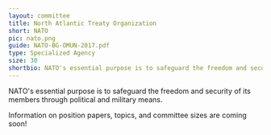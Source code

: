 ```yaml
---
layout: committee
title: North Atlantic Treaty Organization
short: NATO
pic: nato.png
guide: NATO-BG-OMUN-2017.pdf
type: Specialized Agency
size: 30
shortbio: NATO's essential purpose is to safeguard the freedom and security of its members through political and military means.
---
```


NATO's essential purpose is to safeguard the freedom and security of its members through political and military means.

Information on position papers, topics, and committee sizes are coming soon!
